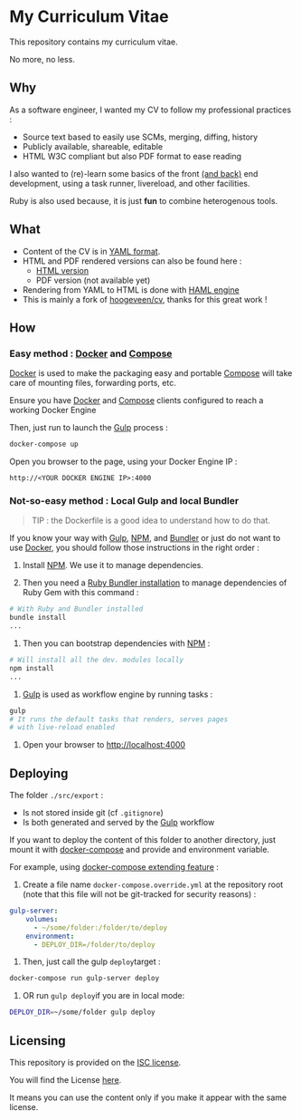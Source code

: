 # My Curriculum Vitae

This repository contains my curriculum vitae.

No more, no less.

## Why

As a software engineer, I wanted my CV to follow my professional practices :

* Source text based to easily use SCMs, merging, diffing, history
* Publicly available, shareable, editable
* HTML W3C compliant but also PDF format to ease reading

I also wanted to (re)-learn some basics of the front [(and back)][8] end
development, using a task runner, livereload, and other facilities.

Ruby is also used because, it is just **fun** to
combine heterogenous tools.

## What

* Content of the CV is in
[YAML format][1].
* HTML and PDF rendered versions can also be found here :
  * [HTML version](./src/export/cv.html)
  * PDF version (not available yet)
* Rendering from YAML to HTML is done with [HAML engine][2]
* This is mainly a fork of [hoogeveen/cv](https://github.com/hoogeveen/cv), thanks for this great work !

## How

### Easy method : [Docker][6] and [Compose][7]

[Docker][6] is used to make the packaging easy and portable
[Compose][7] will take care of mounting files, forwarding ports, etc.

Ensure you have [Docker][6] and [Compose][7] clients
configured to reach a working Docker Engine

Then, just run  to launch the [Gulp][5] process :

```bash
docker-compose up
```

Open you browser to the page, using your Docker Engine IP :

```text
http://<YOUR DOCKER ENGINE IP>:4000
```

### Not-so-easy method : Local Gulp and local Bundler

> TIP : the Dockerfile is a good idea to understand
> how to do that.

If you know your way with [Gulp][5], [NPM][3], and [Bundler](4)
or just do not want to use [Docker][6],
you should follow those instructions in the right order :

1. Install [NPM][3]. We use it to manage dependencies.

1. Then you need a [Ruby Bundler installation][4]
to manage dependencies of Ruby Gem
with this command :

```bash
# With Ruby and Bundler installed
bundle install
...
```

1. Then you can bootstrap dependencies with [NPM][3] :

```bash
# Will install all the dev. modules locally
npm install
...
```

1. [Gulp][5] is used as workflow engine by running tasks :

```bash
gulp
# It runs the default tasks that renders, serves pages
# with live-reload enabled
```

1. Open your browser to <http://localhost:4000>

## Deploying

The folder `./src/export` :

* Is not stored inside git (cf `.gitignore`)
* Is both generated and served by the [Gulp][5] workflow

If you want to deploy the content of this folder to another directory,
just mount it with [docker-compose][7] and provide and environment variable.

For example, using [docker-compose extending feature](https://docs.docker.com/compose/extends/) :

1. Create a file name ```docker-compose.override.yml``` at the repository root
(note that this file will not be git-tracked for security reasons) :

```yml
gulp-server:
    volumes:
      - ~/some/folder:/folder/to/deploy
    environment:
      - DEPLOY_DIR=/folder/to/deploy
```

1. Then, just call the gulp ```deploy```target :

```bash
docker-compose run gulp-server deploy
```

1. OR run ```gulp deploy```if you are in local mode:

```bash
DEPLOY_DIR=~/some/folder gulp deploy
```

## Licensing

This repository is provided on the [ISC license](http://www.gnu.org/licenses/license-list.html#ISC).

You will find the License [here](./LICENSE.md).

It means you can use the content only
if you make it appear with the same license.

[1]: http://yaml.org
[2]: http://haml.info
[3]: https://npmjs.org
[4]: http://bundler.io
[5]: http://gulpjs.com
[6]: https://docker.com
[7]: https://docs.docker.com/compose/
[8]: http://www.commitstrip.com/en/2015/09/08/how-to-mess-with-your-project-manager/?setLocale=1
